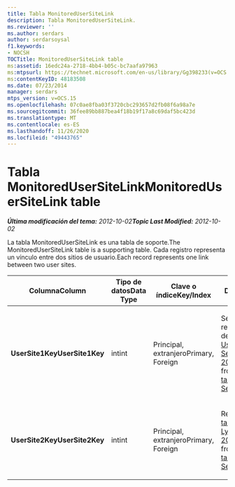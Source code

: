 ```yaml
---
title: Tabla MonitoredUserSiteLink
description: Tabla MonitoredUserSiteLink.
ms.reviewer: ''
ms.author: serdars
author: serdarsoysal
f1.keywords:
- NOCSH
TOCTitle: MonitoredUserSiteLink table
ms:assetid: 16edc24a-2718-4bb4-b05c-bc7aafa97963
ms:mtpsurl: https://technet.microsoft.com/en-us/library/Gg398233(v=OCS.15)
ms:contentKeyID: 48183508
ms.date: 07/23/2014
manager: serdars
mtps_version: v=OCS.15
ms.openlocfilehash: 07c0ae8fba03f3720cbc293657d2fb08f6a98a7e
ms.sourcegitcommit: 36fee89bb887bea4f18b19f17a8c69daf5bc423d
ms.translationtype: MT
ms.contentlocale: es-ES
ms.lasthandoff: 11/26/2020
ms.locfileid: "49443765"
---
```

# <a name="monitoredusersitelink-table"></a><span data-ttu-id="aae20-103">Tabla MonitoredUserSiteLink</span><span class="sxs-lookup"><span data-stu-id="aae20-103">MonitoredUserSiteLink table</span></span>

<div data-xmlns="http://www.w3.org/1999/xhtml">

<div class="topic" data-xmlns="http://www.w3.org/1999/xhtml" data-msxsl="urn:schemas-microsoft-com:xslt" data-cs="https://msdn.microsoft.com/">

<div data-asp="https://msdn2.microsoft.com/asp">



</div>

<div id="mainSection">

<div id="mainBody"><span data-ttu-id="aae20-104">

<span> </span></span><span class="sxs-lookup"><span data-stu-id="aae20-104">

<span> </span></span></span>

<span data-ttu-id="aae20-105">_**Última modificación del tema:** 2012-10-02_</span><span class="sxs-lookup"><span data-stu-id="aae20-105">_**Topic Last Modified:** 2012-10-02_</span></span>

<span data-ttu-id="aae20-106">La tabla MonitoredUserSiteLink es una tabla de soporte.</span><span class="sxs-lookup"><span data-stu-id="aae20-106">The MonitoredUserSiteLink table is a supporting table.</span></span> <span data-ttu-id="aae20-107">Cada registro representa un vínculo entre dos sitios de usuario.</span><span class="sxs-lookup"><span data-stu-id="aae20-107">Each record represents one link between two user sites.</span></span>


<table>
<colgroup>
<col style="width: 25%" />
<col style="width: 25%" />
<col style="width: 25%" />
<col style="width: 25%" />
</colgroup>
<thead>
<tr class="header">
<th><span data-ttu-id="aae20-108"><strong>Columna</strong></span><span class="sxs-lookup"><span data-stu-id="aae20-108"><strong>Column</strong></span></span></th>
<th><span data-ttu-id="aae20-109"><strong>Tipo de datos</strong></span><span class="sxs-lookup"><span data-stu-id="aae20-109"><strong>Data Type</strong></span></span></th>
<th><span data-ttu-id="aae20-110"><strong>Clave o índice</strong></span><span class="sxs-lookup"><span data-stu-id="aae20-110"><strong>Key/Index</strong></span></span></th>
<th><span data-ttu-id="aae20-111"><strong>Detalles</strong></span><span class="sxs-lookup"><span data-stu-id="aae20-111"><strong>Details</strong></span></span></th>
</tr>
</thead>
<tbody>
<tr class="odd">
<td><p><span data-ttu-id="aae20-112"><strong>UserSite1Key</strong></span><span class="sxs-lookup"><span data-stu-id="aae20-112"><strong>UserSite1Key</strong></span></span></p></td>
<td><p><span data-ttu-id="aae20-113">int</span><span class="sxs-lookup"><span data-stu-id="aae20-113">int</span></span></p></td>
<td><p><span data-ttu-id="aae20-114">Principal, extranjero</span><span class="sxs-lookup"><span data-stu-id="aae20-114">Primary, Foreign</span></span></p></td>
<td><p><span data-ttu-id="aae20-115">Se hace referencia a ellos desde la <a href="lync-server-2013-usersite-table.md">tabla UserSite en Lync Server 2013</a>.</span><span class="sxs-lookup"><span data-stu-id="aae20-115">Referenced from the <a href="lync-server-2013-usersite-table.md">UserSite table in Lync Server 2013</a>.</span></span></p></td>
</tr>
<tr class="even">
<td><p><span data-ttu-id="aae20-116"><strong>UserSite2Key</strong></span><span class="sxs-lookup"><span data-stu-id="aae20-116"><strong>UserSite2Key</strong></span></span></p></td>
<td><p><span data-ttu-id="aae20-117">int</span><span class="sxs-lookup"><span data-stu-id="aae20-117">int</span></span></p></td>
<td><p><span data-ttu-id="aae20-118">Principal, extranjero</span><span class="sxs-lookup"><span data-stu-id="aae20-118">Primary, Foreign</span></span></p></td>
<td><p><span data-ttu-id="aae20-119">Referencia de la <a href="lync-server-2013-usersite-table.md">tabla UserSite en Lync Server 2013</a>.</span><span class="sxs-lookup"><span data-stu-id="aae20-119">Reference from the <a href="lync-server-2013-usersite-table.md">UserSite table in Lync Server 2013</a>.</span></span></p></td>
</tr>
</tbody>
</table><span data-ttu-id="aae20-120">


</div>

<span> </span>

</div>

</div>

</span><span class="sxs-lookup"><span data-stu-id="aae20-120">


</div>

<span> </span>

</div>

</div>

</span></span></div>

